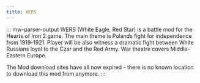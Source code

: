 ```yaml
---
title: WERS
---
```


::: mw-parser-output
WERS (White Eagle, Red Star) is a battle mod for the Hearts of Iron 2
game. The main theme is Polands fight for independence from 1919-1921.
Player will be also witness a dramatic fight between White Russians
loyal to the Czar and the Red Army. War theatre covers Middle-Eastern
Europe.

The Mod download sites have all now expired - there is no known location
to download this mod from anymore.
:::
